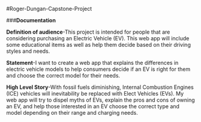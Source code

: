 #Roger-Dungan-Capstone-Project

###**Documentation**

**Definition of audience**-This project is intended for people that are considering purchasing an Electric Vehicle (EV).  This web app will include some educational items as well as help them decide based on their driving styles and needs.

**Statement**-I want to create a web app that explains the differences in electric vehicle models to help consumers decide if an EV is right for them and choose the correct model for their needs.

**High Level Story**-With fossil fuels diminishing, Internal Combustion Engines (ICE) vehicles will inevitability be replaced with Elect Vehicles (EVs). My web app will try to dispel myths of EVs, explain the pros and cons of owning an EV, and help those interested in an EV choose the correct type and model depending on their range and charging needs.
